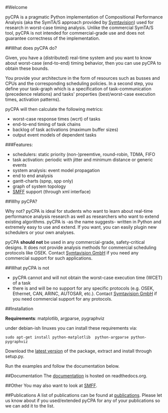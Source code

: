 #Welcome

pyCPA is a pragmatic Python implementation of Compositional Performance Analysis (aka the SymTA/S approach provided by [Symtavision](http://www.symtavision.com)) used for research in worst-case timing analysis. Unlike the commercial SymTA/S tool, pyCPA is not intended for commercial-grade use and does not guarantee correctness of the implementation.


##What does pyCPA do?

Given, you have a (distributed) real-time system and you want to know about worst-case (end-to-end) timing behavior, then you can use pyCPA to obtain these bounds.

You provide your architecture in the form of resources such as busses and CPUs and the corresponding scheduling policies. In a second step, you define your task-graph which is a specification of task-communication (precedence relations) and tasks' properties (best/worst-case execution times, activation patterns).

pyCPA will then calculate the following metrics:

   * worst-case response times (wcrt) of tasks
   * end-to-end timing of task chains
   * backlog of task activations (maximum buffer sizes)
   * output event models of dependent tasks


###Features:

   * schedulers: static priority (non-)preemtive, round-robin, TDMA, FIFO
   * task activation: periodic with jitter and minimum distance or generic events
   * system analysis: event model propagation
   * end to end analysis
   * gantt-charts (spnp, spp only)
   * graph of system topology
   * [SMFF](http://smff.sourceforge.net/) support (through xml interface)


##Why pyCPA?

Why not?
pyCPA is ideal for students who want to learn about real-time performance analysis research as well as researchers who want to extend existing algorithms.
pyCPA is -as the name suggests- written in Python and extremely easy to use and extend. If you want, you can easily plugin new schedulers or your own analyses.

pyCPA __should not__ be used in any commercial-grade, safety-critical designs. It does not provide analysis methods for commercial scheduling protocols like OSEK. Contact [Symtavision GmbH](http://www.symtavision.com) if you need any commercial support for such applications.


##What pyCPA is not

  * pyCPA cannot and will not obtain the worst-case execution time (WCET) of a task
  * there is and will be no support for any specific protocols (e.g. OSEK, Ethernet, CAN, ARINC, AUTOSAR, etc.). Contact [Symtavision GmbH](http://www.symtavision.com) if you need commercial support for any protocols.


##Installation

__Requirements__: matplotlib, argparse, pygraphviz

under debian-ish linuxes you can install these requirements via:

    sudo apt-get install python-matplotlib  python-argparse python-pygraphviz

Download the [latest version](https://bitbucket.org/pycpa/pycpa) of the package, extract and install through setup.py.

Run the examples and follow the documentation below.

##Documentation
The [documentation](http://readthedocs.org/docs/pycpa/en/latest/) is hosted on readthedocs.org.

##Other
You may also want to look at [SMFF](http://smff.sourceforge.net/).

##Publications
A list of publications can be found at [publications](TODO).
Please let us know about if you used/extended pyCPA for any of your publications so we can add it to the list.
